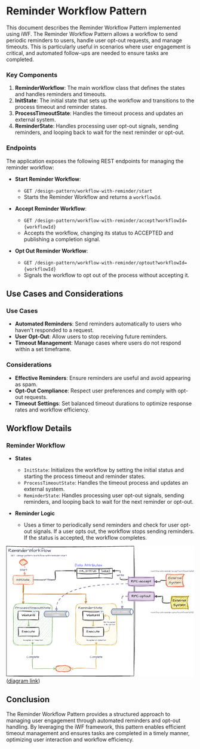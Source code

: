 # Reminder Workflow Pattern

This document describes the Reminder Workflow Pattern implemented using iWF. 
The Reminder Workflow Pattern allows a workflow to send periodic reminders to users, handle user opt-out requests, and manage timeouts. 
This is particularly useful in scenarios where user engagement is critical, and automated follow-ups are needed to ensure tasks are completed.

### Key Components

1. **ReminderWorkflow**: The main workflow class that defines the states and handles reminders and timeouts.
2. **InitState**: The initial state that sets up the workflow and transitions to the process timeout and reminder states.
3. **ProcessTimeoutState**: Handles the timeout process and updates an external system.
4. **ReminderState**: Handles processing user opt-out signals, sending reminders, and looping back to wait for the next reminder or opt-out.

### Endpoints

The application exposes the following REST endpoints for managing the reminder workflow:

- **Start Reminder Workflow**:
  - `GET /design-pattern/workflow-with-reminder/start`
  - Starts the Reminder Workflow and returns a `workflowId`.

- **Accept Reminder Workflow**:
    - `GET /design-pattern/workflow-with-reminder/accept?workflowId={workflowId}`
    - Accepts the workflow, changing its status to ACCEPTED and publishing a completion signal.

- **Opt Out Reminder Workflow**:
    - `GET /design-pattern/workflow-with-reminder/optout?workflowId={workflowId}`
    - Signals the workflow to opt out of the process without accepting it.

## Use Cases and Considerations

### **Use Cases**

- **Automated Reminders**: Send reminders automatically to users who haven't responded to a request.
- **User Opt-Out**: Allow users to stop receiving future reminders.
- **Timeout Management**: Manage cases where users do not respond within a set timeframe.

### **Considerations**

- **Effective Reminders**: Ensure reminders are useful and avoid appearing as spam.
- **Opt-Out Compliance**: Respect user preferences and comply with opt-out requests.
- **Timeout Settings**: Set balanced timeout durations to optimize response rates and workflow efficiency.

## Workflow Details

### Reminder Workflow

- **States**
  - `InitState`: Initializes the workflow by setting the initial status and starting the process timeout and reminder states.
  - `ProcessTimeoutState`: Handles the timeout process and updates an external system.
  - `ReminderState`: Handles processing user opt-out signals, sending reminders, and looping back to wait for the next reminder or opt-out.


- **Reminder Logic**
  - Uses a timer to periodically send reminders and check for user opt-out signals. If a user opts out, the workflow stops sending reminders. If the status is accepted, the workflow completes.

![Reminder Workflow](./assets/iWF-Design-Patterns_Reminders.png)
<br>([diagram link](https://drive.google.com/file/d/1aaOn-5udljwlEBw41xOdQTBEAoXTbDgv/view?usp=sharing))

## Conclusion

The Reminder Workflow Pattern provides a structured approach to managing user engagement through automated reminders and opt-out handling. 
By leveraging the iWF framework, this pattern enables efficient timeout management and ensures tasks are completed in a timely manner, optimizing user interaction and workflow efficiency.

